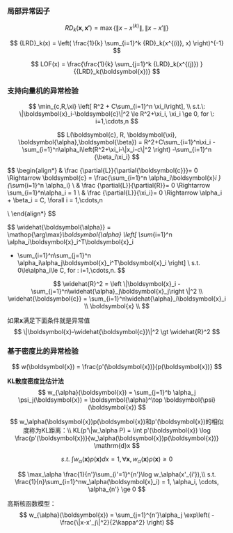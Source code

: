 ### 局部异常因子

$$
{RD}_k(\boldsymbol{x},\boldsymbol{x'}) = \max\{\|x-x^{(k)}\|, \|x-x' \|\}
$$

$$
{LRD}_k(x) = \left( \frac{1}{k} \sum_{i=1}^k {RD}_k(x^{(i)}, x) \right)^{-1}
$$

$$
LOF(x) =  \frac{\frac{1}{k} \sum_{j=1}^k {LRD}_k(x^{(j)}) }
{{LRD}_k(\boldsymbol{x})}
$$

### 支持向量机的异常检验

$$
\min_{c,R,\xi} \left[ R^2 + C\sum_{i=1}^n \xi_i\right], \\
s.t.\: 
\|\boldsymbol{x}_i-\boldsymbol{c}\|^2 \le R^2+\xi_i, \xi_i \ge 0, 
for \: i=1,\cdots,n
$$

$$
L(\boldsymbol{c}, R, \boldsymbol{\xi}, \boldsymbol{\alpha},\boldsymbol{\beta})
= R^2+C\sum_{i=1}^n\xi_i -\sum_{i=1}^n\alpha_i\left(R^2+\xi_i-\|x_i-c\|^2 \right) -\sum_{i=1}^n {\beta_i\xi_i}
$$

$$
\begin{align*}
& 
\frac {\partial{L}}{\partial{\boldsymbol{c}}}= 0 
\Rightarrow 
\boldsymbol{c} = \frac{\sum_{i=1}^n \alpha_i\boldsymbol{x}_i }{\sum_{i=1}^n \alpha_i} 
\\
&
\frac {\partial{L}}{\partial{R}}= 0 
\Rightarrow
\sum_{i=1}^n\alpha_i = 1
\\
&
\frac {\partial{L}}{\xi_i}= 0 
\Rightarrow
\alpha_i + \beta_i = C, \forall i = 1,\cdots,n

\\
\end{align*}
$$

$$
\widehat{\boldsymbol{\alpha}} = \mathop{\arg\max}_\boldsymbol{\alpha} 
\left[ \sum_{i=1}^n \alpha_i\boldsymbol{x}_i^T\boldsymbol{x}_i 
- \sum_{i=1}^n\sum_{j=1}^n \alpha_i\alpha_j\boldsymbol{x}_i^T\boldsymbol{x}_i 
\right] \\
s.t. 0\le\alpha_i\le C, for \: i=1,\cdots,n.
$$

$$
\widehat{R}^2 = \left \|\boldsymbol{x}_i - \sum_{j=1}^n\widehat{\alpha}_j\boldsymbol{x}_j\right \|^2 \\
\widehat{\boldsymbol{c}} = \sum_{i=1}^n\widehat{\alpha}_i\boldsymbol{x}_i 
\\
\boldsymbol{x}
\\
$$

如果$\boldsymbol{x}$满足下面条件就是异常值
$$
\|\boldsymbol{x}-\widehat{\boldsymbol{c}}\|^2 \gt \widehat{R}^2
$$




### 基于密度比的异常检验

$$
w(\boldsymbol{x}) = \frac{p'(\boldsymbol{x})}{p(\boldsymbol{x})}
$$

**KL散度密度比估计法**
$$
w_{\alpha}(\boldsymbol{x}) = \sum_{j=1}^b \alpha_j \psi_j(\boldsymbol{x}) = 
\boldsymbol{\alpha}^\top \boldsymbol{\psi}(\boldsymbol{x})
$$

$$
w_\alpha(\boldsymbol{x})p(\boldsymbol{x})和p'(\boldsymbol{x})的相似度称为KL距离：\\
KL(p'\|w_\alpha P) = \int p'(\boldsymbol{x}) \log \frac{p'(\boldsymbol{x})}{w_\alpha(\boldsymbol{x})p(\boldsymbol{x})} \mathrm{d}x
$$


$$
s.t. \:
\int w_\alpha(\boldsymbol{x})p(\boldsymbol{x})dx = 1, \forall\boldsymbol{x},w_\alpha(\boldsymbol{x})p(\boldsymbol{x}) \ge 0
$$

$$
\max_\alpha \frac{1}{n'}\sum_{i'=1}^{n'}\log w_\alpha(x'_{i'}),\\
s.t. \frac{1}{n}\sum_{i=1}^nw_\alpha(\boldsymbol{x}_i) = 1, \alpha_i, \cdots, \alpha_{n'} \ge 0
$$



高斯核函数模型：
$$
w_{\alpha}(\boldsymbol{x}) = \sum_{j=1}^{n'}\alpha_j \exp\left( -\frac{\|x-x'_j\|^2}{2\kappa^2}
\right)
$$
